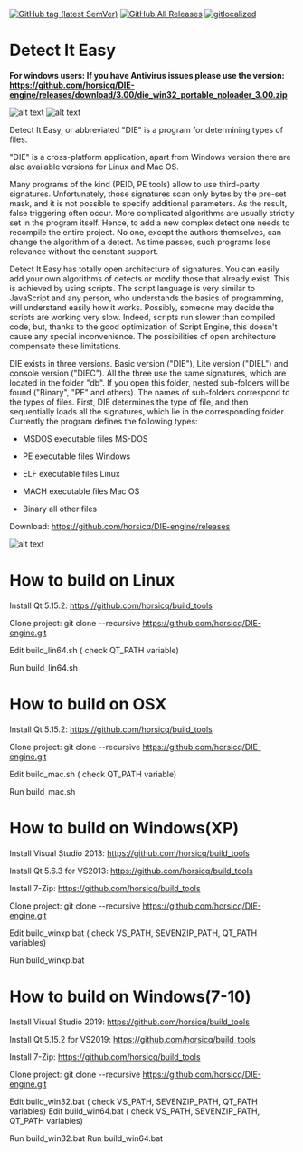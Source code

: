 [![GitHub tag (latest SemVer)](https://img.shields.io/github/tag/horsicq/DIE-engine.svg)](http://ntinfo.biz)
[![GitHub All Releases](https://img.shields.io/github/downloads/horsicq/DIE-engine/total.svg)](http://ntinfo.biz)
[![gitlocalized ](https://gitlocalize.com/repo/4736/whole_project/badge.svg)](https://gitlocalize.com/repo/4736/whole_project?utm_source=badge)

Detect It Easy
==============

**For windows users: If you have Antivirus issues please use the version: https://github.com/horsicq/DIE-engine/releases/download/3.00/die_win32_portable_noloader_3.00.zip**

![alt text](https://github.com/horsicq/Detect-It-Easy/blob/master/mascots/3.00.jpg "Version")
![alt text](https://github.com/horsicq/Detect-It-Easy/blob/master/screenshot.jpg "Screenshot")

Detect It Easy, or abbreviated "DIE" is a program for determining types of files.

"DIE" is a cross-platform application, apart from Windows version there are also
available versions for Linux and Mac OS.

Many programs of the kind (PEID, PE tools) allow to use third-party signatures.
Unfortunately, those signatures scan only bytes by the pre-set mask, and it is
not possible to specify additional parameters. As the result, false triggering
often occur. More complicated algorithms are usually strictly set in the program
itself. Hence, to add a new complex detect one needs to recompile the entire
project. No one, except the authors themselves, can change the algorithm of
a detect. As time passes, such programs lose relevance without the constant support.

Detect It Easy has totally open architecture of signatures. You can easily
add your own algorithms of detects or modify those that already exist. This
is achieved by using scripts. The script language is very similar to JavaScript
and any person, who understands the basics of programming, will understand easily
how it works. Possibly, someone may decide the scripts are working very slow.
Indeed, scripts run slower than compiled code, but, thanks to the good optimization
of Script Engine, this doesn't cause any special inconvenience. The possibilities
of open architecture compensate these limitations.

DIE exists in three versions. Basic version ("DIE"), Lite version ("DIEL") and
console version ("DIEC"). All the three use the same signatures, which are located
in the folder "db". If you open this folder, nested sub-folders will be found
("Binary", "PE" and others). The names of sub-folders correspond to the types of files.
First, DIE determines the type of file, and then sequentially loads all the signatures,
which lie in the corresponding folder. Currently the program defines the following types:

* MSDOS executable files MS-DOS

* PE executable files Windows

* ELF executable files Linux

* MACH executable files Mac OS

* Binary all other files

Download: https://github.com/horsicq/DIE-engine/releases

![alt text](https://github.com/horsicq/Detect-It-Easy/blob/master/mascots/die.jpg "Mascot")

How to build on Linux
=======

Install Qt 5.15.2: https://github.com/horsicq/build_tools

Clone project: git clone --recursive https://github.com/horsicq/DIE-engine.git

Edit build_lin64.sh ( check QT_PATH variable)

Run build_lin64.sh

How to build on OSX
=======

Install Qt 5.15.2: https://github.com/horsicq/build_tools

Clone project: git clone --recursive https://github.com/horsicq/DIE-engine.git

Edit build_mac.sh ( check QT_PATH variable)

Run build_mac.sh

How to build on Windows(XP)
=======

Install Visual Studio 2013: https://github.com/horsicq/build_tools

Install Qt 5.6.3 for VS2013: https://github.com/horsicq/build_tools

Install 7-Zip: https://github.com/horsicq/build_tools

Clone project: git clone --recursive https://github.com/horsicq/DIE-engine.git

Edit build_winxp.bat ( check VS_PATH,  SEVENZIP_PATH, QT_PATH variables)

Run build_winxp.bat

How to build on Windows(7-10)
=======

Install Visual Studio 2019: https://github.com/horsicq/build_tools

Install Qt 5.15.2 for VS2019: https://github.com/horsicq/build_tools

Install 7-Zip: https://github.com/horsicq/build_tools

Clone project: git clone --recursive https://github.com/horsicq/DIE-engine.git

Edit build_win32.bat ( check VS_PATH,  SEVENZIP_PATH, QT_PATH variables)
Edit build_win64.bat ( check VS_PATH,  SEVENZIP_PATH, QT_PATH variables)

Run build_win32.bat
Run build_win64.bat
